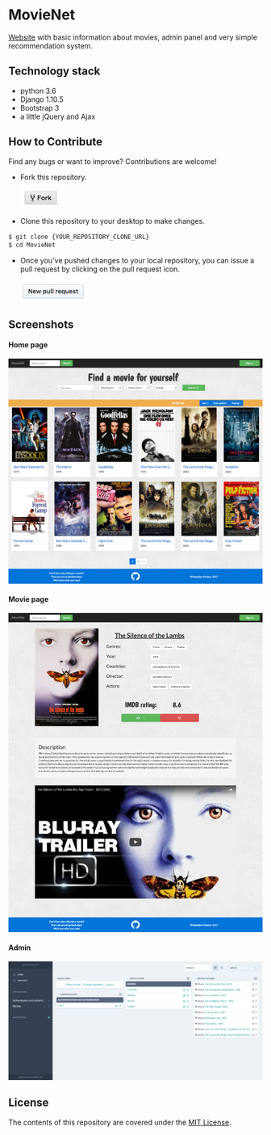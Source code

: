 # MovieNet
[Website](https://movie-net.herokuapp.com/) with basic information about
movies, admin panel and very simple recommendation system.

## Technology stack
- python 3.6
- Django 1.10.5
- Bootstrap 3
- a little jQuery and Ajax

## How to Contribute
Find any bugs or want to improve? Contributions are welcome!

- Fork this repository.

  ![Fork Icon](README_resources/fork-icon.png)

- Clone this repository to your desktop to make changes.
```sh
$ git clone {YOUR_REPOSITORY_CLONE_URL}
$ cd MovieNet
```
- Once you've pushed changes to your local repository, you can issue a
pull request by clicking on the pull request icon.

    ![Pull Request Icon](README_resources/pull-request-icon.png)

## Screenshots
#### Home page
![](README_resources/index_page.png)

#### Movie page
![](README_resources/movie_page.png)

#### Admin
![](README_resources/admin_page.png)


## License
The contents of this repository are covered under the [MIT License](LICENSE.txt).